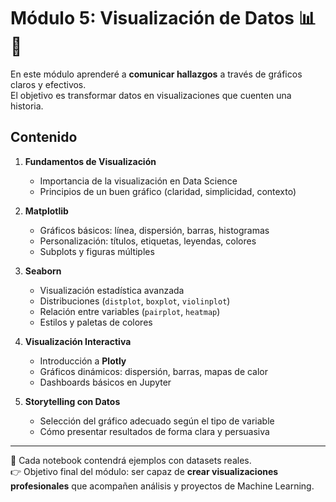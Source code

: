 # Módulo 5: Visualización de Datos 📊🎨

En este módulo aprenderé a **comunicar hallazgos** a través de gráficos claros y efectivos.  
El objetivo es transformar datos en visualizaciones que cuenten una historia.

## Contenido

1. **Fundamentos de Visualización**
   - Importancia de la visualización en Data Science
   - Principios de un buen gráfico (claridad, simplicidad, contexto)

2. **Matplotlib**
   - Gráficos básicos: línea, dispersión, barras, histogramas
   - Personalización: títulos, etiquetas, leyendas, colores
   - Subplots y figuras múltiples

3. **Seaborn**
   - Visualización estadística avanzada
   - Distribuciones (`distplot`, `boxplot`, `violinplot`)
   - Relación entre variables (`pairplot`, `heatmap`)
   - Estilos y paletas de colores

4. **Visualización Interactiva**
   - Introducción a **Plotly**
   - Gráficos dinámicos: dispersión, barras, mapas de calor
   - Dashboards básicos en Jupyter

5. **Storytelling con Datos**
   - Selección del gráfico adecuado según el tipo de variable
   - Cómo presentar resultados de forma clara y persuasiva

---

📌 Cada notebook contendrá ejemplos con datasets reales.  
👉 Objetivo final del módulo: ser capaz de **crear visualizaciones profesionales** que acompañen análisis y proyectos de Machine Learning.
